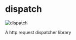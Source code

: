 # dispatch

![dispatch](https://github.com/ghazninattarshah/dispatch/workflows/dispatch/badge.svg)

A http request dispatcher library
